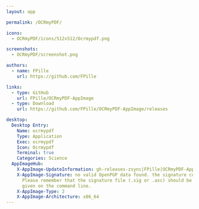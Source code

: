 ```yaml
---
layout: app

permalink: /OCRmyPDF/

icons:
  - OCRmyPDF/icons/512x512/Ocrmypdf.png

screenshots:
  - OCRmyPDF/screenshot.png

authors:
  - name: FPille
    url: https://github.com/FPille

links:
  - type: GitHub
    url: FPille/OCRmyPDF-AppImage
  - type: Download
    url: https://github.com/FPille/OCRmyPDF-AppImage/releases

desktop:
  Desktop Entry:
    Name: ocrmypdf
    Type: Application
    Exec: ocrmypdf
    Icon: Ocrmypdf
    Terminal: true
    Categories: Science
  AppImageHub:
    X-AppImage-UpdateInformation: gh-releases-zsync|FPille|OCRmyPDF-AppImage|continuous|ocrmypdf*-x86_64.AppImage.zsync
    X-AppImage-Signature: no valid OpenPGP data found. the signature could not be verified.
      Please remember that the signature file (.sig or .asc) should be the first file
      given on the command line.
    X-AppImage-Type: 2
    X-AppImage-Architecture: x86_64
---
```

